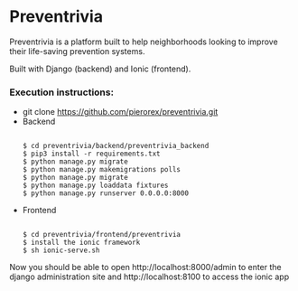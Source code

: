 # Preventrivia

Preventrivia is a platform built to help neighborhoods looking to improve their life-saving
prevention systems.

Built with Django (backend) and Ionic (frontend).
### Execution instructions:
  - git clone https://github.com/pierorex/preventrivia.git
  - Backend
    ```
    
    $ cd preventrivia/backend/preventrivia_backend
    $ pip3 install -r requirements.txt
    $ python manage.py migrate
    $ python manage.py makemigrations polls
    $ python manage.py migrate
    $ python manage.py loaddata fixtures
    $ python manage.py runserver 0.0.0.0:8000
    ```
  - Frontend
    ```
    
    $ cd preventrivia/frontend/preventrivia
    $ install the ionic framework
    $ sh ionic-serve.sh
    ```
Now you should be able to open http://localhost:8000/admin to enter the django administration
site and http://localhost:8100 to access the ionic app